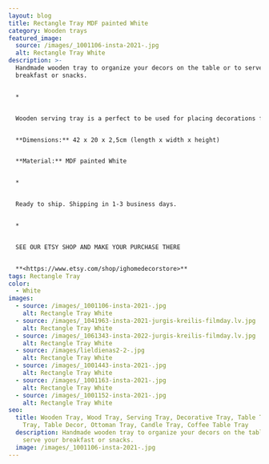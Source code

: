 ```yaml
---
layout: blog
title: Rectangle Tray MDF painted White
category: Wooden trays
featured_image:
  source: /images/_1001106-insta-2021-.jpg
  alt: Rectangle Tray White
description: >-
  Handmade wooden tray to organize your decors on the table or to serve your
  breakfast or snacks.


  *


  Wooden serving tray is a perfect to be used for placing decorations for any holidays- Easter, Advent time, Christmas. You can use it as a serving tray while you have your breakfast, an ottoman tray in your living room or as a candle or decoration holder on your bedside table. Also perfect housewarming, Birthday or Mother's Day gift.


  **Dimensions:** 42 x 20 x 2,5cm (length x width x height)


  **Material:** MDF painted White


  *


  Ready to ship. Shipping in 1-3 business days.


  *


  SEE OUR ETSY SHOP AND MAKE YOUR PURCHASE THERE


  **<https://www.etsy.com/shop/ighomedecorstore>**
tags: Rectangle Tray
color:
  - White
images:
  - source: /images/_1001106-insta-2021-.jpg
    alt: Rectangle Tray White
  - source: /images/_1041963-insta-2021-jurgis-kreilis-filmday.lv.jpg
    alt: Rectangle Tray White
  - source: /images/_1061343-insta-2022-jurgis-kreilis-filmday.lv.jpg
    alt: Rectangle Tray White
  - source: /images/lieldienas2-2-.jpg
    alt: Rectangle Tray White
  - source: /images/_1001443-insta-2021-.jpg
    alt: Rectangle Tray White
  - source: /images/_1001163-insta-2021-.jpg
    alt: Rectangle Tray White
  - source: /images/_1001152-insta-2021-.jpg
    alt: Rectangle Tray White
seo:
  title: Wooden Tray, Wood Tray, Serving Tray, Decorative Tray, Table Tray, Tea
    Tray, Table Decor, Ottoman Tray, Candle Tray, Coffee Table Tray
  description: Handmade wooden tray to organize your decors on the table or to
    serve your breakfast or snacks.
  image: /images/_1001106-insta-2021-.jpg
---
```

